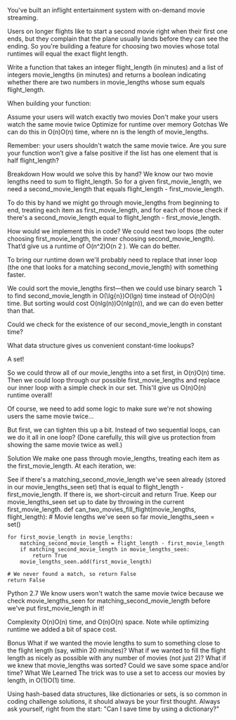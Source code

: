 You've built an inflight entertainment system with on-demand movie streaming.

Users on longer flights like to start a second movie right when their first one ends, but they complain that the plane usually lands before they can see the ending. So you're building a feature for choosing two movies whose total runtimes will equal the exact flight length.

Write a function that takes an integer flight_length (in minutes) and a list of integers movie_lengths (in minutes) and returns a boolean indicating whether there are two numbers in movie_lengths whose sum equals flight_length.

When building your function:

Assume your users will watch exactly two movies
Don't make your users watch the same movie twice
Optimize for runtime over memory
Gotchas
We can do this in O(n)O(n) time, where nn is the length of movie_lengths.

Remember: your users shouldn't watch the same movie twice. Are you sure your function won’t give a false positive if the list has one element that is half flight_length?

Breakdown
How would we solve this by hand? We know our two movie lengths need to sum to flight_length. So for a given first_movie_length, we need a second_movie_length that equals flight_length - first_movie_length.

To do this by hand we might go through movie_lengths from beginning to end, treating each item as first_movie_length, and for each of those check if there's a second_movie_length equal to flight_length - first_movie_length.

How would we implement this in code? We could nest two loops (the outer choosing first_movie_length, the inner choosing second_movie_length). That’d give us a runtime of O(n^2)O(n 
2
 ). We can do better.

To bring our runtime down we'll probably need to replace that inner loop (the one that looks for a matching second_movie_length) with something faster.

We could sort the movie_lengths first—then we could use binary search ↴ to find second_movie_length in O(\lg{n})O(lgn) time instead of O(n)O(n) time. But sorting would cost O(nlg(n))O(nlg(n)), and we can do even better than that.

Could we check for the existence of our second_movie_length in constant time?

What data structure gives us convenient constant-time lookups?

A set!

So we could throw all of our movie_lengths into a set first, in O(n)O(n) time. Then we could loop through our possible first_movie_lengths and replace our inner loop with a simple check in our set. This'll give us O(n)O(n) runtime overall!

Of course, we need to add some logic to make sure we're not showing users the same movie twice...

But first, we can tighten this up a bit. Instead of two sequential loops, can we do it all in one loop? (Done carefully, this will give us protection from showing the same movie twice as well.)

Solution
We make one pass through movie_lengths, treating each item as the first_movie_length. At each iteration, we:

See if there's a matching_second_movie_length we've seen already (stored in our movie_lengths_seen set) that is equal to flight_length - first_movie_length. If there is, we short-circuit and return True.
Keep our movie_lengths_seen set up to date by throwing in the current first_movie_length.
  def can_two_movies_fill_flight(movie_lengths, flight_length):
    # Movie lengths we've seen so far
    movie_lengths_seen = set()

    for first_movie_length in movie_lengths:
        matching_second_movie_length = flight_length - first_movie_length
        if matching_second_movie_length in movie_lengths_seen:
            return True
        movie_lengths_seen.add(first_movie_length)

    # We never found a match, so return False
    return False

Python 2.7
We know users won't watch the same movie twice because we check movie_lengths_seen for matching_second_movie_length before we've put first_movie_length in it!

Complexity
O(n)O(n) time, and O(n)O(n) space. Note while optimizing runtime we added a bit of space cost.

Bonus
What if we wanted the movie lengths to sum to something close to the flight length (say, within 20 minutes)?
What if we wanted to fill the flight length as nicely as possible with any number of movies (not just 2)?
What if we knew that movie_lengths was sorted? Could we save some space and/or time?
What We Learned
The trick was to use a set to access our movies by length, in O(1)O(1) time.

Using hash-based data structures, like dictionaries or sets, is so common in coding challenge solutions, it should always be your first thought. Always ask yourself, right from the start: "Can I save time by using a dictionary?"